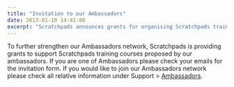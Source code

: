 ```yaml
---
title: "Invitation to our Ambassadors"
date: 2013-01-10 14:41:00
excerpt: "Scratchpads announces grants for organising Scratchpads training courses in 2013 proposed by our Ambassadors"
---
```


To further strengthen our Ambassadors network, Scratchpads is providing grants to support Scratchpads training courses proposed by our ambassadors. If you are one of Ambassadors please check your emails for the invitation form. If you would like to join our Ambassadors network please check all relative information under Support > <a href="/support/ambassadors">Ambassadors</a>.
